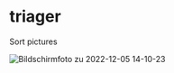 # triager
Sort pictures

![Bildschirmfoto zu 2022-12-05 14-10-23](https://user-images.githubusercontent.com/119728538/205634433-679e4450-6833-4cca-af19-84793663cf24.png)
